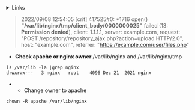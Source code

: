 <d>
  <details>
    <summary> Links </summary>
    
[wiki.iphoster.net](https://wiki.iphoster.net/wiki/Nginx_-_%D0%BE%D1%88%D0%B8%D0%B1%D0%BA%D0%B0_/var/lib/nginx/tmp/client_body/0000000002%22_failed_(13:_Permission_denied))
    
</details>
</d>


> 2022/09/08 12:54:05 [crit] 417525#0: *1716 open() **"/var/lib/nginx/tmp/client_body/0000000025"** failed (13: **Permission denied**), client: 1.1.1.1, server: example.com, request: "POST /repository/repository_ajax.php?action=upload HTTP/2.0", host: "example.com", referrer: "https://example.com/user/files.php"


- **Check apache or nginx owner** /var/lib/nginx and /var/lib/nginx/tmp
```
ls /var/lib -la |grep nginx
drwxrwx---   3 nginx   root    4096 Dec 21  2021 nginx
```

- - Change owner to apache
```
chown -R apache /var/lib/nginx
```
